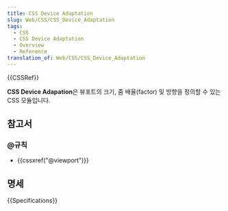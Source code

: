 ```yaml
---
title: CSS Device Adaptation
slug: Web/CSS/CSS_Device_Adaptation
tags:
  - CSS
  - CSS Device Adaptation
  - Overview
  - Reference
translation_of: Web/CSS/CSS_Device_Adaptation
---
```

{{CSSRef}}

**CSS Device Adapation**은 뷰포트의 크기, 줌 배율(factor) 및 방향을 정의할 수 있는 CSS 모듈입니다.

## 참고서

### @규칙

- {{cssxref("@viewport")}}

## 명세

{{Specifications}}
